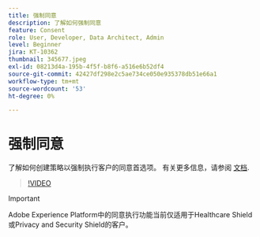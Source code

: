 ```yaml
---
title: 强制同意
description: 了解如何强制同意
feature: Consent
role: User, Developer, Data Architect, Admin
level: Beginner
jira: KT-10362
thumbnail: 345677.jpeg
exl-id: 08213d4a-195b-4f5f-b8f6-a516e6b52df4
source-git-commit: 42427df298e2c5ae734ce050e935378db51e66a1
workflow-type: tm+mt
source-wordcount: '53'
ht-degree: 0%

---
```


# 强制同意

了解如何创建策略以强制执行客户的同意首选项。 有关更多信息，请参阅 [文档](https://experienceleague.adobe.com/docs/experience-platform/data-governance/enforcement/auto-enforcement.html).

>[!VIDEO](https://video.tv.adobe.com/v/345677?quality=12&learn=on)

>[!IMPORTANT]
>
> Adobe Experience Platform中的同意执行功能当前仅适用于Healthcare Shield或Privacy and Security Shield的客户。
